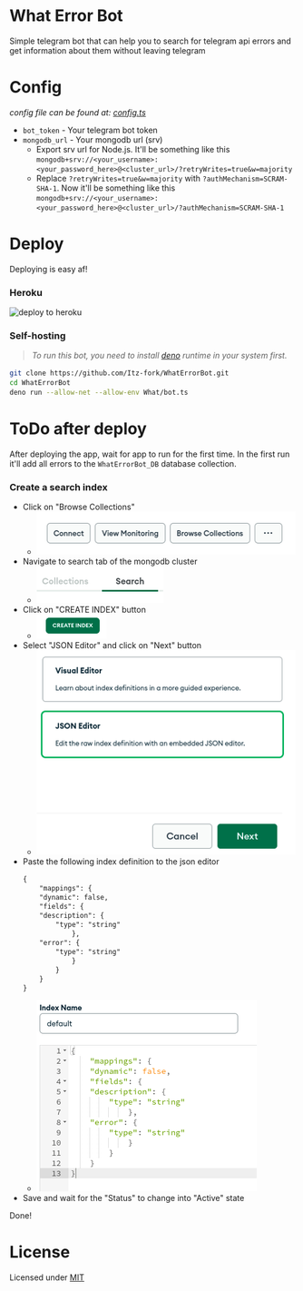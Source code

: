 # What Error Bot
Simple telegram bot that can help you to search for telegram api errors and get information about them without leaving telegram


# Config
_config file can be found at: [config.ts](What/config.ts)_

- `bot_token` - Your telegram bot token
- `mongodb_url` - Your mongodb url (srv)
  - Export srv url for Node.js. It'll be something like this `mongodb+srv://<your_username>:<your_password_here>@<cluster_url>/?retryWrites=true&w=majority`
  - Replace `?retryWrites=true&w=majority` with `?authMechanism=SCRAM-SHA-1`. Now it'll be something like this `mongodb+srv://<your_username>:<your_password_here>@<cluster_url>/?authMechanism=SCRAM-SHA-1`


# Deploy
Deploying is easy af!

### Heroku
![deploy to heroku](https://www.herokucdn.com/deploy/button.svg "Deploy WhatErrorBot to heroku")

### Self-hosting
> _To run this bot, you need to install [deno](http://deno.land/) runtime in your system first._

```bash
git clone https://github.com/Itz-fork/WhatErrorBot.git
cd WhatErrorBot
deno run --allow-net --allow-env What/bot.ts
```


# ToDo after deploy
After deploying the app, wait for app to run for the first time. In the first
run it'll add all errors to the `WhatErrorBot_DB` database collection.

### Create a search index
- Click on "Browse Collections"
  - ![browse collections](images/browse_collections.png "Browse database collections")
- Navigate to search tab of the mongodb cluster
  - ![search tab](images/mongodb_search_tab.png "Search tab of the mongodb cluster")
- Click on "CREATE INDEX" button
  - ![create index button](images/create_index_btn.png "Create index button")
- Select "JSON Editor" and click on "Next" button
  - ![select json editor](images/json_editor.png "Select json editor")
- Paste the following index definition to the json editor
  ```
  {
      "mappings": {
      "dynamic": false,
      "fields": {
      "description": {
          "type": "string"
              },
      "error": {
          "type": "string"
              }
          }
      }
  }
  ```
  - ![add index definition](images/json_index_def.png "Add search index definition")
- Save and wait for the "Status" to change into "Active" state

Done!


# License
Licensed under [MIT](License)